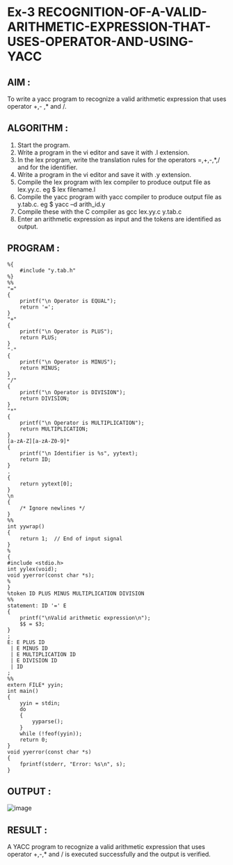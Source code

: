 # Ex-3 RECOGNITION-OF-A-VALID-ARITHMETIC-EXPRESSION-THAT-USES-OPERATOR-AND-USING-YACC

## AIM :

To write a yacc program to recognize a valid arithmetic expression that uses operator +,- ,* and /.

## ALGORITHM :

1.	Start the program.
2.	Write a program in the vi editor and save it with .l extension.
3.	In the lex program, write the translation rules for the operators =,+,-,*,/ and for the identifier.
4.	Write a program in the vi editor and save it with .y extension.
5.	Compile the lex program with lex compiler to produce output file as lex.yy.c. eg $ lex filename.l
6.	Compile the yacc program with yacc compiler to produce output file as y.tab.c. eg $ yacc –d arith_id.y
7.	Compile these with the C compiler as gcc lex.yy.c y.tab.c
8.	Enter an arithmetic expression as input and the tokens are identified as output.

## PROGRAM :

```
%{
    #include "y.tab.h"
%}
%%
"=" 
{ 
    printf("\n Operator is EQUAL"); 
    return '='; 
}
"+"
{ 
    printf("\n Operator is PLUS");
    return PLUS; 
}
"-" 
{ 
    printf("\n Operator is MINUS");
    return MINUS; 
}
"/" 
{ 
    printf("\n Operator is DIVISION"); 
    return DIVISION; 
}
"*" 
{
    printf("\n Operator is MULTIPLICATION"); 
    return MULTIPLICATION;
}
[a-zA-Z][a-zA-Z0-9]* 
{
    printf("\n Identifier is %s", yytext); 
    return ID; 
}
. 
{ 
    return yytext[0]; 
}
\n
{ 
    /* Ignore newlines */ 
}
%%
int yywrap() 
{
    return 1;  // End of input signal
}
%
{
#include <stdio.h>
int yylex(void);
void yyerror(const char *s);
%
}
%token ID PLUS MINUS MULTIPLICATION DIVISION
%%
statement: ID '=' E 
{
    printf("\nValid arithmetic expression\n");
    $$ = $3;
}
;
E: E PLUS ID
 | E MINUS ID
 | E MULTIPLICATION ID
 | E DIVISION ID
 | ID
;
%%
extern FILE* yyin;
int main() 
{
    yyin = stdin;
    do 
    {
        yyparse();
    } 
    while (!feof(yyin));
    return 0;
}
void yyerror(const char *s) 
{
    fprintf(stderr, "Error: %s\n", s);
}
```
## OUTPUT :

![image](https://github.com/user-attachments/assets/e2036352-aa16-4a75-85f3-b6ae69bf0f83)


## RESULT :

A YACC program to recognize a valid arithmetic expression that uses operator +,-,* and / is executed successfully and the output is verified.
